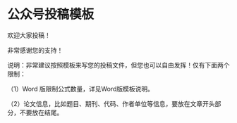 # 公众号投稿模板

欢迎大家投稿！

非常感谢您的支持！

说明：非常建议按照模板来写您的投稿文件，但您也可以自由发挥！仅有下面两个限制：

（1）Word 版限制公式数量，详见Word版模板说明。

（2）论文信息，比如题目、期刊、代码、作者单位等信息，要放在文章开头部分，不要放在结尾。
